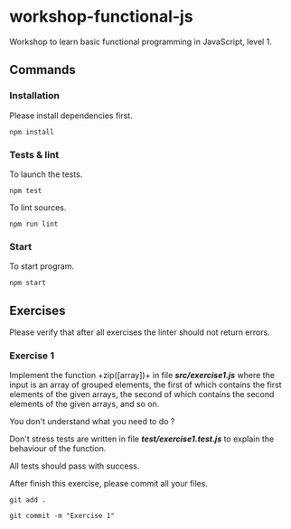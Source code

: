 # workshop-functional-js

Workshop to learn basic functional programming in JavaScript, level 1.

## Commands

### Installation

Please install dependencies first.

	npm install

### Tests & lint

To launch the tests.

	npm test

To lint sources.

	npm run lint

### Start

To start program.

	npm start

## Exercises

Please verify that after all exercises the linter should not return errors.

### Exercise 1

Implement the function +zip([array])+ in file **_src/exercise1.js_** where the input is an array of grouped elements, the first of which contains the first elements of the given arrays, the second of which contains the second elements of the given arrays, and so on.

You don't understand what you need to do ?

Don't stress tests are written in file **_test/exercise1.test.js_** to explain the behaviour of the function.

All tests should pass with success.

After finish this exercise, please commit all your files.

	git add .

	git commit -m "Exercise 1"